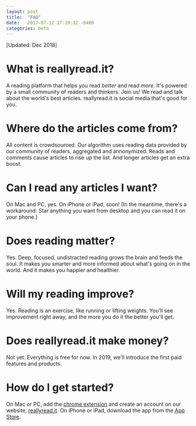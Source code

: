 ```yaml
---
layout: post
title:  "FAQ"
date:   2017-07-12 17:10:32 -0400
categories: beta
---
```

[Updated: Dec 2018]

# **What is reallyread.it?**
A reading platform that helps you read *better* and read *more*. It's powered by a small community of readers and thinkers. Join us! We read and talk about the world's best articles. reallyread.it is social media that's good for you.

# **Where do the articles come from?**
All content is crowdsourced. Our algorithm uses reading data provided by our community of readers, aggregated and annonymized. Reads and comments cause articles to rise up the list. And longer articles get an extra boost. 

# **Can I read any articles I want?**
On Mac and PC, yes. On iPhone or iPad, soon! (In the meantime, there's a workaround: Star anything you want from desktop and you can read it on your phone.)  

# **Does reading matter?**
Yes. Deep, focused, undistracted reading grows the brain and feeds the soul. It makes you smarter and more informed about what's going on in the world. And it makes you happier and healthier.

# **Will my reading improve?**
Yes. Reading is an exercise, like running or lifting weights. You'll see improvement right away, and the more you do it the better you'll get.

# **Does reallyread.it make money?**
Not yet. Everything is free for now. In 2019, we'll introduce the first paid features and products.

# **How do I get started?**
On Mac or PC, add the [chrome extension](https://chrome.google.com/webstore/detail/reallyreadit/mkeiglkfdfamdjehidenkklibndmljfi) and create an account on our website, [reallyread.it](https://reallyread.it/). On iPhone or iPad, download the app from the [App Store](https://itunes.apple.com/us/app/reallyread-it/id1441825432).